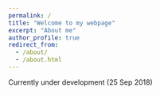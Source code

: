 ```yaml
---
permalink: /
title: "Welcome to my webpage"
excerpt: "About me"
author_profile: true
redirect_from: 
  - /about/
  - /about.html
---
```






Currently under development (25 Sep 2018)




